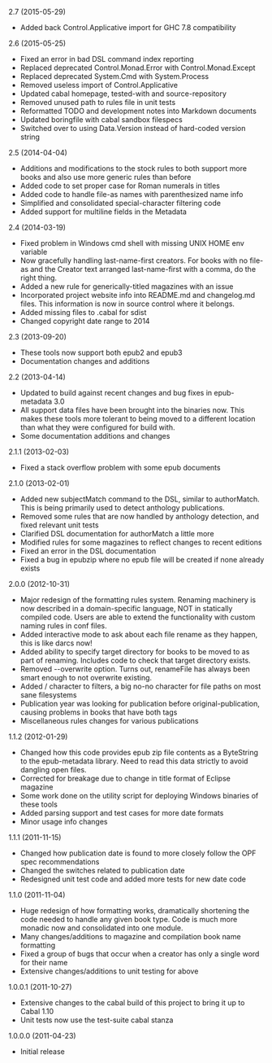 2.7 (2015-05-29)

  * Added back Control.Applicative import for GHC 7.8 compatibility


2.6 (2015-05-25)

   * Fixed an error in bad DSL command index reporting
   * Replaced deprecated Control.Monad.Error with
     Control.Monad.Except
   * Replaced deprecated System.Cmd with System.Process
   * Removed useless import of Control.Applicative
   * Updated cabal homepage, tested-with and source-repository
   * Removed unused path to rules file in unit tests
   * Reformatted TODO and development notes into Markdown documents
   * Updated boringfile with cabal sandbox filespecs
   * Switched over to using Data.Version instead of hard-coded
     version string


2.5 (2014-04-04)

   * Additions and modifications to the stock rules to both support
     more books and also use more generic rules than before
   * Added code to set proper case for Roman numerals in titles
   * Added code to handle file-as names with parenthesized name info
   * Simplified and consolidated special-character filtering code
   * Added support for multiline fields in the Metadata


2.4 (2014-03-19)

   * Fixed problem in Windows cmd shell with missing UNIX HOME
     env variable
   * Now gracefully handling last-name-first creators. For books
     with no file-as and the Creator text arranged last-name-first
     with a comma, do the right thing.
   * Added a new rule for generically-titled magazines with an issue
   * Incorporated project website info into README.md and
     changelog.md files. This information is now in source control
     where it belongs.
   * Added missing files to .cabal for sdist
   * Changed copyright date range to 2014


2.3 (2013-09-20)

   * These tools now support both epub2 and epub3
   * Documentation changes and additions


2.2 (2013-04-14)

   * Updated to build against recent changes and bug fixes in
     epub-metadata 3.0
   * All support data files have been brought into the binaries
     now. This makes these tools more tolerant to being moved to a
     different location than what they were configured for build with.
   * Some documentation additions and changes


2.1.1 (2013-02-03)

   * Fixed a stack overflow problem with some epub documents


2.1.0 (2013-02-01)

   * Added new subjectMatch command to the DSL, similar to
     authorMatch. This is being primarily used to detect anthology
     publications.
   * Removed some rules that are now handled by anthology detection,
     and fixed relevant unit tests
   * Clarified DSL documentation for authorMatch a little more
   * Modified rules for some magazines to reflect changes to
     recent editions
   * Fixed an error in the DSL documentation
   * Fixed a bug in epubzip where no epub file will be created if
     none already exists


2.0.0 (2012-10-31)

   * Major redesign of the formatting rules system. Renaming
     machinery is now described in a domain-specific language,
     NOT in statically compiled code. Users are able to extend the
     functionality with custom naming rules in conf files.
   * Added interactive mode to ask about each file rename as they
     happen, this is like darcs now!
   * Added ability to specify target directory for books to be
     moved to as part of renaming. Includes code to check that target
     directory exists.
   * Removed --overwrite option. Turns out, renameFile has always
     been smart enough to not overwrite existing.
   * Added / character to filters, a big no-no character for file
     paths on most sane filesystems
   * Publication year was looking for publication before
     original-publication, causing problems in books that have
     both tags
   * Miscellaneous rules changes for various publications


1.1.2 (2012-01-29)

   * Changed how this code provides epub zip file contents as a
     ByteString to the epub-metadata library. Need to read this data
     strictly to avoid dangling open files.
   * Corrected for breakage due to change in title format of Eclipse magazine
   * Some work done on the utility script for deploying Windows
     binaries of these tools
   * Added parsing support and test cases for more date formats
   * Minor usage info changes


1.1.1 (2011-11-15)

   * Changed how publication date is found to more closely follow
     the OPF spec recommendations
   * Changed the switches related to publication date
   * Redesigned unit test code and added more tests for new date code


1.1.0 (2011-11-04)

   * Huge redesign of how formatting works, dramatically shortening
     the code needed to handle any given book type. Code is much more
     monadic now and consolidated into one module.
   * Many changes/additions to magazine and compilation book name
     formatting
   * Fixed a group of bugs that occur when a creator has only a
     single word for their name
   * Extensive changes/additions to unit testing for above


1.0.0.1 (2011-10-27)

   * Extensive changes to the cabal build of this project to bring
     it up to Cabal 1.10
   * Unit tests now use the test-suite cabal stanza


1.0.0.0 (2011-04-23)

   * Initial release
